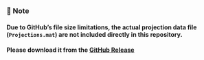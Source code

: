### 📌 Note
#### Due to GitHub’s file size limitations, the actual projection data file (`Projections.mat`) are not included directly in this repository.  
#### Please download it from the **[GitHub Release](https://github.com/pAET-TBG/Supplementary-Data-Codes/releases/tag/BLG32fpsiminputdata)**

